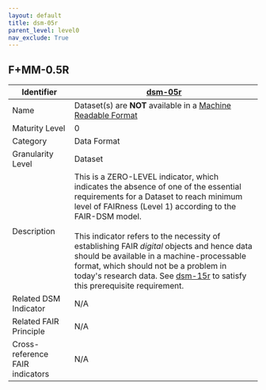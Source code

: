 ```yaml
---
layout: default
title: dsm-05r
parent_level: level0
nav_exclude: True
---
```


## F+MM-0.5R

| Identifier | [dsm-05r](https://github.com/FAIRplus/Data-Maturity/blob/master/docs/_indicators/dsm-05r.md) |
| --------- | ----------|
| Name | Dataset(s) are **NOT** available in a [Machine Readable Format](https://fairplus.github.io/Data-Maturity/docs/Glossary/#machine-readable-format) |
| Maturity Level | 0 |
| Category | Data Format |
| Granularity Level | Dataset |
| Description | This is a ZERO-LEVEL indicator, which indicates the absence of one of the essential requirements for a Dataset to reach minimum level of FAIRness (Level 1) according to the FAIR-DSM model. <br><br> This indicator refers to the necessity of establishing FAIR *digital* objects and hence data should be available in a machine-processable format, which should not be a problem in today's research data. See [dsm-15r](https://fairplus.github.io/Data-Maturity/docs/Indicators/#dsm-15r) to satisfy this prerequisite requirement. |
| Related DSM Indicator| N/A |
| Related FAIR Principle | N/A |
| Cross-reference FAIR indicators | N/A |
